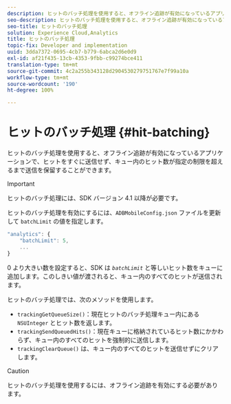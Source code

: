 ```yaml
---
description: ヒットのバッチ処理を使用すると、オフライン追跡が有効になっているアプリケーションで、ヒットをすぐに送信せず、キュー内のヒット数が指定の制限を超えるまで送信を保留することができます。
seo-description: ヒットのバッチ処理を使用すると、オフライン追跡が有効になっているアプリケーションで、ヒットをすぐに送信せず、キュー内のヒット数が指定の制限を超えるまで送信を保留することができます。
seo-title: ヒットのバッチ処理
solution: Experience Cloud,Analytics
title: ヒットのバッチ処理
topic-fix: Developer and implementation
uuid: 3dda7372-0695-4cb7-b779-6abca2d6e0d9
exl-id: af21f435-13cb-4353-9fbb-c99274bce411
translation-type: tm+mt
source-git-commit: 4c2a255b343128d2904530279751767e7f99a10a
workflow-type: tm+mt
source-wordcount: '190'
ht-degree: 100%

---
```


# ヒットのバッチ処理 {#hit-batching}

ヒットのバッチ処理を使用すると、オフライン追跡が有効になっているアプリケーションで、ヒットをすぐに送信せず、キュー内のヒット数が指定の制限を超えるまで送信を保留することができます。

>[!IMPORTANT]
>
>ヒットのバッチ処理には、SDK バージョン 4.1 以降が必要です。

ヒットのバッチ処理を有効にするには、`ADBMobileConfig.json` ファイルを更新して `batchLimit` の値を指定します。

```js
"analytics": {
    "batchLimit": 5,
    ...
}
```

0 より大きい数を設定すると、SDK は *`batchLimit`* と等しいヒット数をキューに追加します。このしきい値が渡されると、キュー内のすべてのヒットが送信されます。

ヒットのバッチ処理では、次のメソッドを使用します。

* `trackingGetQueueSize()`：現在ヒットのバッチ処理キュー内にある `NSUInteger` とヒット数を返します。
* `trackingSendQueuedHits()`：現在キューに格納されているヒット数にかかわらず、キュー内のすべてのヒットを強制的に送信します。
* `trackingClearQueue()` は、キュー内のすべてのヒットを送信せずにクリアします。

>[!CAUTION]
>
>ヒットのバッチ処理を使用するには、オフライン追跡を有効にする必要があります。
